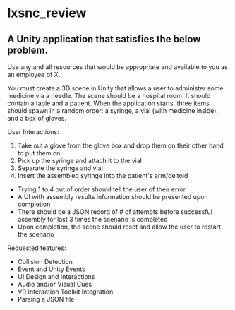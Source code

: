 # lxsnc_review

A Unity application that satisfies the below problem.
---
Use any and all resources that would be appropriate and available to you as an employee of X.

You must create a 3D scene in Unity that allows a user to administer some medicine via a needle. The scene should be a hospital room. It should contain a table and a patient.
When the application starts, three items should spawn in a random order: a syringe, a vial 
(with medicine inside), and a box of gloves.

User Interactions:
1) Take out a glove from the glove box and drop them on their other hand to put them on 
2) Pick up the syringe and attach it to the vial
3) Separate the syringe and vial
4) Insert the assembled syringe into the patient's arm/deltoid

- Trying 1 to 4 out of order should tell the user of their error
- A UI with assembly results information should be presented upon completion 
- There should be a JSON record of # of attempts before successful assembly for last 3
times the scenario is completed 
- Upon completion, the scene should reset and allow the user to restart the scenario

Requested features:
- Collision Detection
- Event and Unity Events
- UI Design and Interactions
- Audio and/or Visual Cues
- VR Interaction Toolkit Integration
- Parsing a JSON file